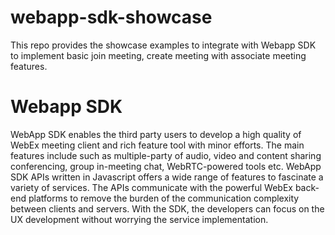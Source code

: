 # webapp-sdk-showcase
This repo provides the showcase examples to integrate with Webapp SDK to implement basic join meeting, create meeting with associate meeting features.

# Webapp SDK
WebApp SDK enables the third party users to develop a high quality of WebEx meeting client and rich feature tool with minor efforts. The main features include such as multiple-party of audio, video and content sharing conferencing, group in-meeting chat, WebRTC-powered tools etc. WebApp SDK APIs written in Javascript offers a wide range of features to fascinate a variety of services. The APIs communicate with the powerful WebEx back-end platforms to remove the burden of the communication complexity between clients and servers. With the SDK, the developers can focus on the UX development without worrying the service implementation.
